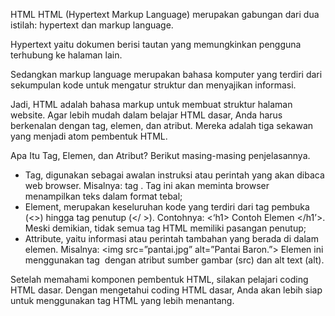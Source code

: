 HTML
HTML (Hypertext Markup Language) merupakan gabungan dari dua istilah: hypertext dan markup language.

Hypertext yaitu dokumen berisi tautan yang memungkinkan pengguna terhubung ke halaman lain.

Sedangkan markup language merupakan bahasa komputer yang terdiri dari sekumpulan kode untuk mengatur struktur dan menyajikan informasi.

Jadi, HTML adalah bahasa markup untuk membuat struktur halaman website.
Agar lebih mudah dalam belajar HTML dasar, Anda harus berkenalan dengan tag, elemen, dan atribut. Mereka adalah tiga sekawan yang menjadi atom pembentuk HTML.

Apa Itu Tag, Elemen, dan Atribut?
Berikut masing-masing penjelasannya.
- Tag, digunakan sebagai awalan instruksi atau perintah yang akan dibaca web browser. Misalnya: tag <bold>. Tag ini akan meminta browser menampilkan teks dalam format tebal;
- Element, merupakan keseluruhan kode yang terdiri dari tag pembuka (<>) hingga tag penutup (</ >). Contohnya: <‘h1> Contoh Elemen </h1’>. Meski demikian, tidak semua tag HTML memiliki pasangan penutup;
- Attribute, yaitu informasi atau perintah tambahan yang berada di dalam elemen. Misalnya: <img src=”pantai.jpg” alt=”Pantai Baron.”> Elemen ini menggunakan tag <img> dengan atribut sumber gambar (src) dan alt text (alt).

Setelah memahami komponen pembentuk HTML, silakan pelajari coding HTML dasar. Dengan mengetahui coding HTML dasar, Anda akan lebih siap untuk menggunakan tag HTML yang lebih menantang. 